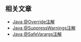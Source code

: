 ## 相关文章

+ [Java @Override注解](docs/Java-@Override注解.md)
+ [Java @SuppressWarnings注解](docs/Java-@SuppressWarnings注解.md)
+ [Java @SafeVarargs注解](docs/Java-@SafeVarargs注解.md)